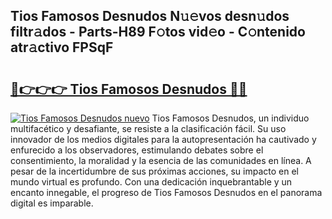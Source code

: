 ## Tios Famosos Desnudos N𝚞𝚎vos desn𝚞dos filtr𝚊dos - Parts-H89 F𝚘tos vid𝚎o - C𝚘ntenido atr𝚊ctivo FPSqF

# <h2><a href="http://mb80r8.tromn.icu/?c=Tios+Famosos+Desnudos">🔗👉👉👉 Tios Famosos Desnudos 🔗🔗</a></h2>

[![Tios Famosos Desnudos nuevo](https://i.imgur.com/pEAQMta.gif)](http://mb80r8.tromn.icu/?c=Tios+Famosos+Desnudos)
Tios Famosos Desnudos, un individuo multifacético y desafiante, se resiste a la clasificación fácil. Su uso innovador de los medios digitales para la autopresentación ha cautivado y enfurecido a los observadores, estimulando debates sobre el consentimiento, la moralidad y la esencia de las comunidades en línea. A pesar de la incertidumbre de sus próximas acciones, su impacto en el mundo virtual es profundo. Con una dedicación inquebrantable y un encanto innegable, el progreso de Tios Famosos Desnudos en el panorama digital es imparable.
